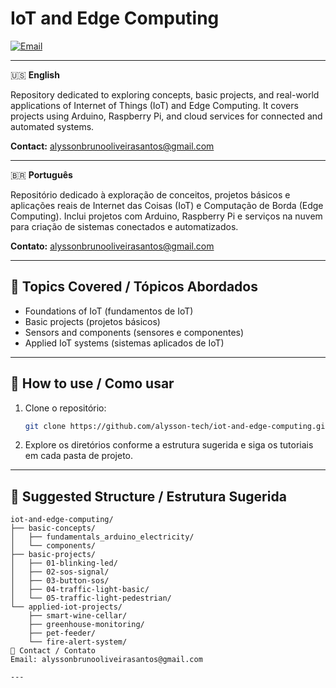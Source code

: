# IoT and Edge Computing

[![Email](https://img.shields.io/badge/alyssonbrunooliveirasantos@gmail.com-EA4335?logo=gmail&logoColor=white)](mailto:alyssonbrunooliveirasantos@gmail.com)

---

🇺🇸 **English**

Repository dedicated to exploring concepts, basic projects, and real-world applications of Internet of Things (IoT) and Edge Computing. It covers projects using Arduino, Raspberry Pi, and cloud services for connected and automated systems.

**Contact:** [alyssonbrunooliveirasantos@gmail.com](mailto:alyssonbrunooliveirasantos@gmail.com)

---

🇧🇷 **Português**

Repositório dedicado à exploração de conceitos, projetos básicos e aplicações reais de Internet das Coisas (IoT) e Computação de Borda (Edge Computing). Inclui projetos com Arduino, Raspberry Pi e serviços na nuvem para criação de sistemas conectados e automatizados.

**Contato:** [alyssonbrunooliveirasantos@gmail.com](mailto:alyssonbrunooliveirasantos@gmail.com)

---

## 📝 Topics Covered / Tópicos Abordados

- Foundations of IoT (fundamentos de IoT)
- Basic projects (projetos básicos)
- Sensors and components (sensores e componentes)
- Applied IoT systems (sistemas aplicados de IoT)

---

## 🚀 How to use / Como usar

1. Clone o repositório:
    ```bash
    git clone https://github.com/alysson-tech/iot-and-edge-computing.git
    ```
2. Explore os diretórios conforme a estrutura sugerida e siga os tutoriais em cada pasta de projeto.

---

## 📁 Suggested Structure / Estrutura Sugerida

```plaintext
iot-and-edge-computing/
├── basic-concepts/
│   ├── fundamentals_arduino_electricity/
│   └── components/
├── basic-projects/
│   ├── 01-blinking-led/
│   ├── 02-sos-signal/
│   ├── 03-button-sos/
│   ├── 04-traffic-light-basic/
│   └── 05-traffic-light-pedestrian/
└── applied-iot-projects/
    ├── smart-wine-cellar/
    ├── greenhouse-monitoring/
    ├── pet-feeder/
    └── fire-alert-system/
📩 Contact / Contato
Email: alyssonbrunooliveirasantos@gmail.com

---
